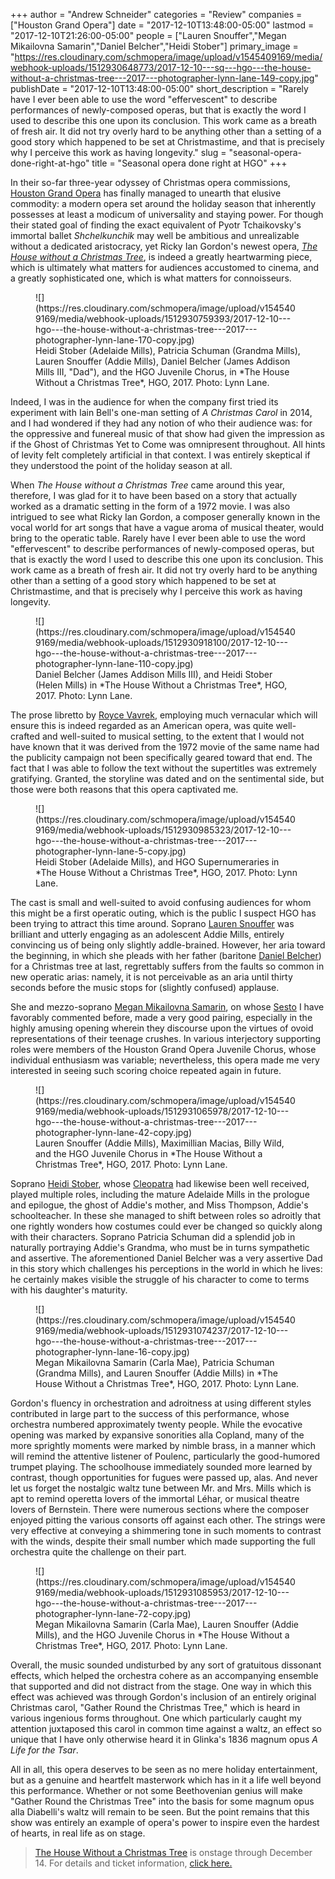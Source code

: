 +++
author = "Andrew Schneider"
categories = "Review"
companies = ["Houston Grand Opera"]
date = "2017-12-10T13:48:00-05:00"
lastmod = "2017-12-10T21:26:00-05:00"
people = ["Lauren Snouffer","Megan Mikailovna Samarin","Daniel Belcher","Heidi Stober"]
primary_image = "https://res.cloudinary.com/schmopera/image/upload/v1545409169/media/webhook-uploads/1512930648773/2017-12-10---sq---hgo---the-house-without-a-christmas-tree---2017---photographer-lynn-lane-149-copy.jpg"
publishDate = "2017-12-10T13:48:00-05:00"
short_description = "Rarely have I ever been able to use the word &quot;effervescent&quot; to describe performances of newly-composed operas, but that is exactly the word I used to describe this one upon its conclusion. This work came as a breath of fresh air. It did not try overly hard to be anything other than a setting of a good story which happened to be set at Christmastime, and that is precisely why I perceive this work as having longevity."
slug = "seasonal-opera-done-right-at-hgo"
title = "Seasonal opera done right at HGO"
+++

In their so-far three-year odyssey of Christmas opera commissions, [Houston Grand Opera](/scene/companies/houston-grand-opera/) has finally managed to unearth that elusive commodity: a modern opera set around the holiday season that inherently possesses at least a modicum of universality and staying power. For though their stated goal of finding the exact equivalent of Pyotr Tchaikovsky's immortal ballet *Shchelkunchik* may well be ambitious and unrealizable without a dedicated aristocracy, yet Ricky Ian Gordon's newest opera, [*The House without a Christmas Tree*](http://www.houstongrandopera.org/the-house-without-a-christmas-tree), is indeed a greatly heartwarming piece, which is ultimately what matters for audiences accustomed to cinema, and a greatly sophisticated one, which is what matters for connoisseurs.

<figure data-type="image">
![](https://res.cloudinary.com/schmopera/image/upload/v1545409169/media/webhook-uploads/1512930759393/2017-12-10---hgo---the-house-without-a-christmas-tree---2017---photographer-lynn-lane-170-copy.jpg)
<figcaption>Heidi Stober (Adelaide Mills), Patricia Schuman (Grandma Mills), Lauren Snouffer (Addie Mills), Daniel Belcher (James Addison Mills III, "Dad"), and the HGO Juvenile Chorus, in *The House Without a Christmas Tree*, HGO, 2017. Photo: Lynn Lane.</figcaption>
</figure>

Indeed, I was in the audience for when the company first tried its experiment with Iain Bell's one-man setting of *A Christmas Carol* in 2014, and I had wondered if they had any notion of who their audience was: for the oppressive and funereal music of that show had given the impression as if the Ghost of Christmas Yet to Come was omnipresent throughout. All hints of levity felt completely artificial in that context. I was entirely skeptical if they understood the point of the holiday season at all. 

When *The House without a Christmas Tree* came around this year, therefore, I was glad for it to have been based on a story that actually worked as a dramatic setting in the form of a 1972 movie. I was also intrigued to see what Ricky Ian Gordon, a composer generally known in the vocal world for art songs that have a vague aroma of musical theater, would bring to the operatic table. Rarely have I ever been able to use the word "effervescent" to describe performances of newly-composed operas, but that is exactly the word I used to describe this one upon its conclusion. This work came as a breath of fresh air. It did not try overly hard to be anything other than a setting of a good story which happened to be set at Christmastime, and that is precisely why I perceive this work as having longevity.

<figure data-type="image">
![](https://res.cloudinary.com/schmopera/image/upload/v1545409169/media/webhook-uploads/1512930918100/2017-12-10---hgo---the-house-without-a-christmas-tree---2017---photographer-lynn-lane-110-copy.jpg)
<figcaption>Daniel Belcher (James Addison Mills III), and Heidi Stober (Helen Mills) in *The House Without a Christmas Tree*, HGO, 2017. Photo: Lynn Lane.</figcaption>
</figure>

The prose libretto by [Royce Vavrek](/scene/people/royce-vavrek/), employing much vernacular which will ensure this is indeed regarded as an American opera, was quite well-crafted and well-suited to musical setting, to the extent that I would not have known that it was derived from the 1972 movie of the same name had the publicity campaign not been specifically geared toward that end. The fact that I was able to follow the text without the supertitles was extremely gratifying. Granted, the storyline was dated and on the sentimental side, but those were both reasons that this opera captivated me.

<figure data-type="image">
![](https://res.cloudinary.com/schmopera/image/upload/v1545409169/media/webhook-uploads/1512930985323/2017-12-10---hgo---the-house-without-a-christmas-tree---2017---photographer-lynn-lane-5-copy.jpg)
<figcaption>Heidi Stober (Adelaide Mills), and HGO Supernumeraries in *The House Without a Christmas Tree*, HGO, 2017. Photo: Lynn Lane.</figcaption>
</figure>

The cast is small and well-suited to avoid confusing audiences for whom this might be a first operatic outing, which is the public I suspect HGO has been trying to attract this time around. Soprano [Lauren Snouffer](/scene/people/lauren-snouffer/) was brilliant and utterly engaging as an adolescent Addie Mills, entirely convincing us of being only slightly addle-brained. However, her aria toward the beginning, in which she pleads with her father (baritone [Daniel Belcher](/scene/people/daniel-belcher/)) for a Christmas tree at last, regrettably suffers from the faults so common in new operatic arias: namely, it is not perceivable as an aria until thirty seconds before the music stops for (slightly confused) applause. 

She and mezzo-soprano [Megan Mikailovna Samarin](/scene/people/megan-mikailovna-samarin/), on whose [Sesto](/opera-is-artifice-giulio-cesares-conquest-of-houston/) I have favorably commented before, made a very good pairing, especially in the highly amusing opening wherein they discourse upon the virtues of ovoid representations of their teenage crushes. In various interjectory supporting roles were members of the Houston Grand Opera Juvenile Chorus, whose individual enthusiasm was variable; nevertheless, this opera made me very interested in seeing such scoring choice repeated again in future. 

<figure data-type="image">
![](https://res.cloudinary.com/schmopera/image/upload/v1545409169/media/webhook-uploads/1512931065978/2017-12-10---hgo---the-house-without-a-christmas-tree---2017---photographer-lynn-lane-42-copy.jpg)
<figcaption>Lauren Snouffer (Addie Mills), Maximillian Macias, Billy Wild, and the HGO Juvenile Chorus in *The House Without a Christmas Tree*, HGO, 2017. Photo: Lynn Lane.</figcaption>
</figure>

Soprano [Heidi Stober](/scene/people/heidi-stober/), whose [Cleopatra](/opera-is-artifice-giulio-cesares-conquest-of-houston/) had likewise been well received, played multiple roles, including the mature Adelaide Mills in the prologue and epilogue, the ghost of Addie's mother, and Miss Thompson, Addie's schoolteacher. In these she managed to shift between roles so adroitly that one rightly wonders how costumes could ever be changed so quickly along with their characters. Soprano Patricia Schuman did a splendid job in naturally portraying Addie's Grandma, who must be in turns sympathetic and assertive. The aforementioned Daniel Belcher was a very assertive Dad in this story which challenges his perceptions in the world in which he lives: he certainly makes visible the struggle of his character to come to terms with his daughter's maturity.

<figure data-type="image">
![](https://res.cloudinary.com/schmopera/image/upload/v1545409169/media/webhook-uploads/1512931074237/2017-12-10---hgo---the-house-without-a-christmas-tree---2017---photographer-lynn-lane-16-copy.jpg)
<figcaption>Megan Mikailovna Samarin (Carla Mae), Patricia Schuman (Grandma Mills), and Lauren Snouffer (Addie Mills) in *The House Without a Christmas Tree*, HGO, 2017. Photo: Lynn Lane.</figcaption>
</figure>

Gordon's fluency in orchestration and adroitness at using different styles contributed in large part to the success of this performance, whose orchestra numbered approximately twenty people. While the evocative opening was marked by expansive sonorities alla Copland, many of the more sprightly moments were marked by nimble brass, in a manner which will remind the attentive listener of Poulenc, particularly the good-humored trumpet playing. The schoolhouse immediately sounded more learned by contrast, though opportunities for fugues were passed up, alas. And never let us forget the nostalgic waltz tune between Mr. and Mrs. Mills which is apt to remind operetta lovers of the immortal Léhar, or musical theatre lovers of Bernstein. There were numerous sections where the composer enjoyed pitting the various consorts off against each other. The strings were very effective at conveying a shimmering tone in such moments to contrast with the winds, despite their small number which made supporting the full orchestra quite the challenge on their part. 

<figure data-type="image">
![](https://res.cloudinary.com/schmopera/image/upload/v1545409169/media/webhook-uploads/1512931085953/2017-12-10---hgo---the-house-without-a-christmas-tree---2017---photographer-lynn-lane-72-copy.jpg)
<figcaption>Megan Mikailovna Samarin (Carla Mae), Lauren Snouffer (Addie Mills), and the HGO Juvenile Chorus in *The House Without a Christmas Tree*, HGO, 2017. Photo: Lynn Lane.</figcaption>
</figure>

Overall, the music sounded undisturbed by any sort of gratuitous dissonant effects, which helped the orchestra cohere as an accompanying ensemble that supported and did not distract from the stage. One way in which this effect was achieved was through Gordon's inclusion of an entirely original Christmas carol, "Gather Round the Christmas Tree," which is heard in various ingenious forms throughout. One which particularly caught my attention juxtaposed this carol in common time against a waltz, an effect so unique that I have only otherwise heard it in Glinka's 1836 magnum opus *A Life for the Tsar*.

All in all, this opera deserves to be seen as no mere holiday entertainment, but as a genuine and heartfelt masterwork which has in it a life well beyond this performance. Whether or not some Beethovenian genius will make "Gather Round the Christmas Tree" into the basis for some magnum opus alla Diabelli's waltz will remain to be seen. But the point remains that this show was entirely an example of opera's power to inspire even the hardest of hearts, in real life as on stage.

>[The House Without a Christmas Tree](http://www.houstongrandopera.org/the-house-without-a-christmas-tree) is onstage through December 14. For details and ticket information, [click here.](http://www.houstongrandopera.org/the-house-without-a-christmas-tree)
